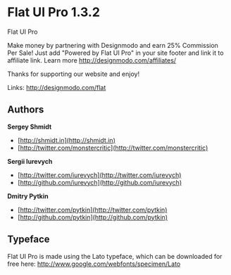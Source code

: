 Flat UI Pro 1.3.2
=======

Flat UI Pro

Make money by partnering with Designmodo and earn 25% Commission Per Sale! Just add "Powered by Flat UI Pro" in your site footer and link it to affiliate link. 
Learn more http://designmodo.com/affiliates/

Thanks for supporting our website and enjoy!

Links:
http://designmodo.com/flat


## Authors

**Sergey Shmidt**

+ [http://shmidt.in](http://shmidt.in)
+ [http://twitter.com/monstercritic](http://twitter.com/monstercritic)

**Sergii Iurevych**

+ [http://twitter.com/iurevych](http://twitter.com/iurevych)
+ [http://github.com/iurevych](http://github.com/iurevych)

**Dmitry Pytkin**

+ [http://twitter.com/pytkin](http://twitter.com/pytkin)
+ [http://github.com/pytkin](http://github.com/pytkin)

## Typeface
Flat UI Pro is made using the Lato typeface, which can be downloaded for free here: http://www.google.com/webfonts/specimen/Lato
